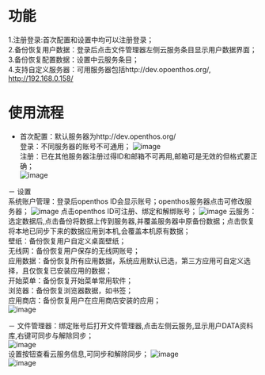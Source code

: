 # 功能  
  1.注册登录:首次配置和设置中均可以注册登录；  
  2.备份恢复用户数据：登录后点击文件管理器左侧云服务条目显示用户数据界面；  
  3.备份恢复配置数据：设置中云服务条目；  
  4.支持自定义服务器：可用服务器包括http://dev.opoenthos.org/, http://192.168.0.158/

# 使用流程
 - 首次配置：默认服务器为http://dev.openthos.org/  
   登录：不同服务器的账号不可通用；
   ![image](https://github.com/openthos/oto-filemanager-analysis/blob/master/doc/summary/pictures/setup_login.jpg)  
   注册：已在其他服务器注册过得ID和邮箱不可再用,邮箱可是无效的但格式要正确；  
   ![image](https://github.com/openthos/oto-filemanager-analysis/blob/master/doc/summary/pictures/setup_registe.jpg) 
   
 － 设置  
   系统账户管理：登录后openthos ID会显示账号；openthos服务器点击可修改服务器；
   ![image](https://github.com/openthos/oto-filemanager-analysis/blob/master/doc/summary/pictures/set_change_server.jpg) 
   点击openthos ID可注册、绑定和解绑账号；
   ![image](https://github.com/openthos/oto-filemanager-analysis/blob/master/doc/summary/pictures/set_id.jpg) 
   云服务：选定数据后,点击备份将数据上传到服务器,并覆盖服务器中原备份数据；点击恢复将本地已同步下来的数据应用到本机,会覆盖本机原有数据；  
   壁纸：备份恢复用户自定义桌面壁纸；  
   无线网：备份恢复用户保存的无线网账号；  
   应用数据：备份恢复所有应用数据，系统应用默认已选，第三方应用可自定义选择，且仅恢复已安装应用的数据；  
   开始菜单：备份恢复开始菜单常用软件；  
   浏览器：备份恢复浏览器数据，如书签；  
   应用商店：备份恢复用户在应用商店安装的应用；  
   ![image](https://github.com/openthos/oto-filemanager-analysis/blob/master/doc/summary/pictures/set_seafile.jpg)
   
 － 文件管理器：绑定账号后打开文件管理器,点击左侧云服务,显示用户DATA资料库,右键可同步与解除同步；  
   ![image](https://github.com/openthos/oto-filemanager-analysis/blob/master/doc/summary/pictures/fm_data.jpg)  
   设置按钮查看云服务信息,可同步和解除同步；
   ![image](https://github.com/openthos/oto-filemanager-analysis/blob/master/doc/summary/pictures/fm_info1.jpg)  
   ![image](https://github.com/openthos/oto-filemanager-analysis/blob/master/doc/summary/pictures/fm_info2.jpg)  

